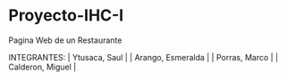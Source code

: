 # Proyecto-IHC-I

Pagina Web de un Restaurante

INTEGRANTES:
|   Ytusaca, Saul     |
|   Arango, Esmeralda |
|   Porras, Marco     |
|   Calderon, Miguel  |
